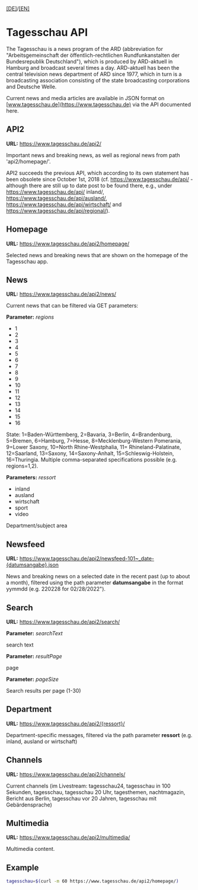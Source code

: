 [[DE]](README.md)/[[EN]](README_en.md)

# Tagesschau API

The Tagesschau is a news program of the ARD (abbreviation for "Arbeitsgemeinschaft der öffentlich-rechtlichen Rundfunkanstalten der Bundesrepublik Deutschland"), which is produced by ARD-aktuell in Hamburg and broadcast several times a day. ARD-aktuell has been the central television news department of ARD since 1977, which in turn is a broadcasting association consisting of the state broadcasting corporations and Deutsche Welle.

Current news and media articles are available in JSON format on [www.tagesschau.de](https://www.tagesschau.de) via the API documented here.


## API2

**URL:** https://www.tagesschau.de/api2/

Important news and breaking news, as well as regional news from path 'api2/homepage/'. 

API2 succeeds the previous API, which according to its own statement has been obsolete since October 1st, 2018 (cf. https://www.tagesschau.de/api/ - although there are still up to date post to be found there, e.g., under https://www.tagesschau.de/api/ inland/, https://www.tagesschau.de/api/ausland/, https://www.tagesschau.de/api/wirtschaft/ and https://www.tagesschau.de/api/regional/).


## Homepage

**URL:** https://www.tagesschau.de/api2/homepage/

Selected news and breaking news that are shown on the homepage of the Tagesschau app.


## News

**URL:** https://www.tagesschau.de/api2/news/

Current news that can be filtered via GET parameters:

**Parameter:** *regions* 
- 1
- 2
- 3
- 4
- 5
- 6
- 7
- 8
- 9
- 10
- 11
- 12
- 13
- 14
- 15
- 16

State: 1=Baden-Württemberg, 2=Bavaria, 3=Berlin, 4=Brandenburg, 5=Bremen, 6=Hamburg, 7=Hesse, 8=Mecklenburg-Western Pomerania, 9=Lower Saxony, 10=North Rhine-Westphalia, 11= Rhineland-Palatinate, 12=Saarland, 13=Saxony, 14=Saxony-Anhalt, 15=Schleswig-Holstein, 16=Thuringia. Multiple comma-separated specifications possible (e.g. regions=1,2).


**Parameters:** *ressort*

- inland
- ausland
- wirtschaft
- sport	
- video

Department/subject area


## Newsfeed

**URL:** https://www.tagesschau.de/api2/newsfeed-101~_date-{datumsangabe}.json

News and breaking news on a selected date in the recent past (up to about a month), filtered using the path parameter **datumsangabe** in the format yymmdd (e.g. 220228 for 02/28/2022").


## Search

**URL:** https://www.tagesschau.de/api2/search/


**Parameter:** *searchText* 

search text


**Parameter:** *resultPage* 

page


**Parameter:** *pageSize* 

Search results per page (1-30)


## Department

**URL:** https://www.tagesschau.de/api2/{ressort}/

Department-specific messages, filtered via the path parameter **ressort** (e.g. inland, ausland or wirtschaft)


## Channels

**URL:** https://www.tagesschau.de/api2/channels/

Current channels (im Livestream: tagesschau24, tagesschau in 100 Sekunden, tagesschau, tagesschau 20 Uhr, tagesthemen, nachtmagazin, Bericht aus Berlin, tagesschau vor 20 Jahren, tagesschau mit Gebärdensprache)


## Multimedia

**URL:** https://www.tagesschau.de/api2/multimedia/

Multimedia content.


## Example

```bash
tagesschau=$(curl -m 60 https://www.tagesschau.de/api2/homepage/)
```
